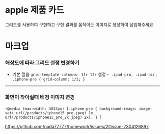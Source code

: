 # apple 제품 카드

그리드를 사용하여 구현하고 구현 결과를 움직이는 이미지로 생성하여 삽입해주세요.

# 마크업
    
### 해상도에 따라 그리드 설정 변경하기
- 기본 열을 ```grid-template-columns: 1fr 1fr``` 설정
-``` .ipad-pro,
  .ipad-air,
  .iphone-pro {
    grid-column: 1/3;
  }```
  
<hr/>

### 화면이 작아질때 배경 이미지 변경
-```@media (max-width: 1024px) {.iphone-pro {
    background-image: image-set(
      url(/products/iphone15_pro.jpeg) 1x,
      url(/products/iphone15_pro_2x.jpeg) 2x);
  }
}```


https://github.com/nada77777/homework/issues/2#issue-2304126897


